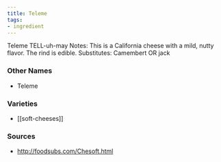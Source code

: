 ```yaml
---
title: Teleme
tags:
- ingredient
---
```

Teleme TELL-uh-may Notes: This is a California cheese with a mild, nutty flavor. The rind is edible. Substitutes: Camembert OR jack

### Other Names

* Teleme

### Varieties

* [[soft-cheeses]]

### Sources
* http://foodsubs.com/Chesoft.html
